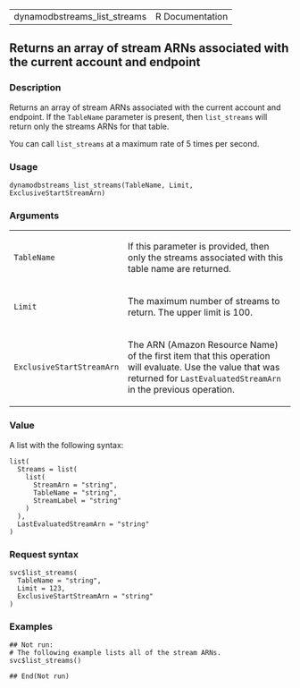 <table style="width: 100%;">
<tbody>
<tr class="odd">
<td>dynamodbstreams_list_streams</td>
<td style="text-align: right;">R Documentation</td>
</tr>
</tbody>
</table>

## Returns an array of stream ARNs associated with the current account and endpoint

### Description

Returns an array of stream ARNs associated with the current account and
endpoint. If the `TableName` parameter is present, then `list_streams`
will return only the streams ARNs for that table.

You can call `list_streams` at a maximum rate of 5 times per second.

### Usage

    dynamodbstreams_list_streams(TableName, Limit, ExclusiveStartStreamArn)

### Arguments

<table>
<colgroup>
<col style="width: 35%" />
<col style="width: 65%" />
</colgroup>
<tbody>
<tr class="odd">
<td><code
id="dynamodbstreams_list_streams_:_TableName">TableName</code></td>
<td><p>If this parameter is provided, then only the streams associated
with this table name are returned.</p></td>
</tr>
<tr class="even">
<td><code id="dynamodbstreams_list_streams_:_Limit">Limit</code></td>
<td><p>The maximum number of streams to return. The upper limit is
100.</p></td>
</tr>
<tr class="odd">
<td><code
id="dynamodbstreams_list_streams_:_ExclusiveStartStreamArn">ExclusiveStartStreamArn</code></td>
<td><p>The ARN (Amazon Resource Name) of the first item that this
operation will evaluate. Use the value that was returned for
<code>LastEvaluatedStreamArn</code> in the previous operation.</p></td>
</tr>
</tbody>
</table>

### Value

A list with the following syntax:

    list(
      Streams = list(
        list(
          StreamArn = "string",
          TableName = "string",
          StreamLabel = "string"
        )
      ),
      LastEvaluatedStreamArn = "string"
    )

### Request syntax

    svc$list_streams(
      TableName = "string",
      Limit = 123,
      ExclusiveStartStreamArn = "string"
    )

### Examples

    ## Not run: 
    # The following example lists all of the stream ARNs.
    svc$list_streams()

    ## End(Not run)
